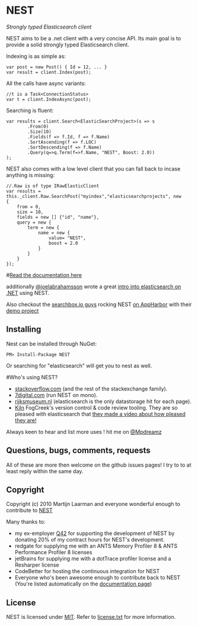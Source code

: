 # NEST

*Strongly typed Elasticsearch client*

NEST aims to be a .net client with a very concise API. Its main goal is to provide a solid strongly typed Elasticsearch client. 

Indexing is as simple as:

	var post = new Post() { Id = 12, ... }
	var result = client.Index(post);

All the calls have async variants:

	//t is a Task<ConnectionStatus>
	var t = client.IndexAsync(post);

Searching is fluent:

	var results = client.Search<ElasticSearchProject>(s => s
			.From(0)
			.Size(10)
			.Fields(f => f.Id, f => f.Name)
			.SortAscending(f => f.LOC)
			.SortDescending(f => f.Name)
			.Query(q=>q.Term(f=>f.Name, "NEST", Boost: 2.0))
	);

NEST also comes with a low level client that you can fall back to incase anything is missing:

	//.Raw is of type IRawElasticClient
	var results = this._client.Raw.SearchPost("myindex","elasticsearchprojects", new
	{
		from = 0,
		size = 10,
		fields = new [] {"id", "name"},
		query = new {
			term = new {
				name = new {
					value= "NEST",
					boost = 2.0
				}
			}
		}
	});

#[Read the documentation here](http://nest.azurewebsites.net/)

additionally [@joelabrahamsson](http://twitter.com/joelabrahamsson) wrote a great [intro into elasticsearch on .NET](http://joelabrahamsson.com/entry/extending-aspnet-mvc-music-store-with-elasticsearch)
using NEST. 

Also checkout the [searchbox.io guys](https://searchbox.io/) rocking NEST [on AppHarbor](http://blog.appharbor.com/2012/06/19/searchbox-elasticsearch-is-now-an-add-on) 
with their [demo project](https://github.com/searchbox-io/.net-sample)

## Installing 

Nest can be installed through NuGet:

	PM> Install-Package NEST

Or searching for "elasticsearch"  will get you to nest as well. 

#Who's using NEST?
* [stackoverflow.com](http://www.stackoverflow.com) (and the rest of the stackexchange family).
* [7digital.com](http://www.7digital.com) (run NEST on mono).
* [rijksmuseum.nl](https://www.rijksmuseum.nl/en) (elasticsearch is the only datastorage hit for each page).
* [Kiln](http://www.fogcreek.com/kiln/) FogCreek's version control & code review tooling. 
  They are so pleased with elasticsearch that [they made a video about how pleased they are!](http://blog.fogcreek.com/kiln-powered-by-elasticsearch/)

Always keen to hear and list more uses ! hit me on [@Mpdreamz](https://twitter.com/Mpdreamz)

## Questions, bugs, comments, requests

All of these are more then welcome on the github issues pages! I try to to at least reply within the same day.

## Copyright

Copyright (c) 2010 Martijn Laarman and everyone wonderful enough to contribute to [NEST](http://nest.azurewebsites.net/)

Many thanks to: 

* my ex-employer [Q42](http://www.q42.nl) for supporting the development of NEST by donating 20% of my contract hours for NEST's development. 
* redgate for supplying me with an ANTS Memory Profiler 8 & ANTS Performance Profiler 8 licenses 
* jetBrains for supplying me with a dotTrace profiler license and a Resharper license
* CodeBetter for hosting the continuous integration for NEST
* Everyone who's been awesome enough to contribute back to NEST (You're listed automatically on the [documentation page](http://nest.azurewebsites.net/))

## License

NEST is licensed under [MIT](http://www.opensource.org/licenses/mit-license.php "Read more about the MIT license form"). Refer to [license.txt](https://github.com/Mpdreamz/NEST/blob/master/src/license.txt) for more information.
